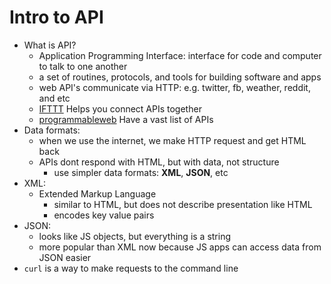 # Intro to API
- What is API?
    - Application Programming Interface: interface for code and computer to talk to one another
    - a set of routines, protocols, and tools for building software and apps
    - web API's communicate via HTTP: e.g. twitter, fb, weather, reddit, and etc
    - [IFTTT](https://ifttt.com) Helps you connect APIs together
    - [programmableweb](https://www.programmableweb.com) Have a vast list of APIs
- Data formats:
    - when we use the internet, we make HTTP request and get HTML back
    - APIs dont respond with HTML, but with data, not structure
        - use simpler data formats: **XML**, **JSON**, etc
- XML:
    - Extended Markup Language
        - similar to HTML, but does not describe presentation like HTML
        - encodes key value pairs
- JSON: 
    - looks like JS objects, but everything is a string
    - more popular than XML now because JS apps can access data from JSON easier
- `curl` is a way to make requests to the command line